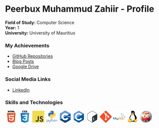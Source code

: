 # Peerbux Muhammud Zahiir - Profile

**Field of Study:** Computer Science  
**Year:** 1  
**University:** University of Mauritius

### My Achievements

- [GitHub Repositories](https://github.com/Peerbux-Muhammud-Zahiir?tab=repositories)
- [Blog Posts](https://www.blogger.com/profile/07510968635379733077)
- [Google Drive](https://drive.google.com/drive/folders/11ObnpOsQPGefWHmAsQ-MHpO0ysW4zOpL)

### Social Media Links

- [LinkedIn](https://www.linkedin.com/in/peerbux-muhammud-zahiir-221621310?utm_source=share&utm_campaign=share_via&utm_content=profile&utm_medium=android_app)

### Skills and Technologies

[<img src="https://raw.githubusercontent.com/devicons/devicon/master/icons/html5/html5-original-wordmark.svg" alt="HTML5" width="40" height="40">](https://www.w3.org/html/)
[<img src="https://raw.githubusercontent.com/devicons/devicon/master/icons/css3/css3-original-wordmark.svg" alt="CSS3" width="40" height="40">](https://www.w3schools.com/css/)
[<img src="https://raw.githubusercontent.com/devicons/devicon/master/icons/javascript/javascript-original.svg" alt="JavaScript" width="40" height="40">](https://www.javascript.com/)
[<img src="https://raw.githubusercontent.com/devicons/devicon/master/icons/python/python-original-wordmark.svg" alt="Python" width="40" height="40">](https://www.python.org/)
[<img src="https://raw.githubusercontent.com/devicons/devicon/master/icons/cplusplus/cplusplus-original.svg" alt="C++" width="40" height="40">](https://www.w3schools.com/cpp/)
[<img src="https://raw.githubusercontent.com/devicons/devicon/master/icons/c/c-original.svg" alt="C" width="40" height="40">](https://en.wikipedia.org/wiki/C_(programming_language))
[<img src="https://raw.githubusercontent.com/devicons/devicon/master/icons/bash/bash-original.svg" alt="Bash" width="40" height="40">](https://www.gnu.org/software/bash/)
[<img src="https://raw.githubusercontent.com/devicons/devicon/master/icons/git/git-original.svg" alt="Git" width="40" height="40">](https://git-scm.com/)
[<img src="https://raw.githubusercontent.com/devicons/devicon/master/icons/mysql/mysql-original-wordmark.svg" alt="MySQL" width="40" height="40">](https://www.mysql.com/)
[<img src="https://raw.githubusercontent.com/devicons/devicon/master/icons/linux/linux-original.svg" alt="Linux" width="40" height="40">](https://www.linux.org/)
[<img src="https://raw.githubusercontent.com/devicons/devicon/master/icons/prolog/prolog-original.svg" alt="Prolog" width="40" height="40">](https://www.swi-prolog.org/)

